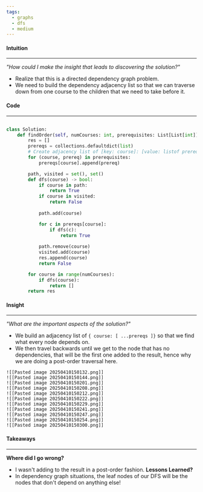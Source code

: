 ```yaml
---
tags:
  - graphs
  - dfs
  - medium
---
```

#### Intuition
---
_"How could I make the insight that leads to discovering the solution?"_
- Realize that this is a directed dependency graph problem.
- We need to build the dependency adjacency list so that we can traverse down from one course to the children that we need to take before it.

#### Code
---

```python

class Solution:
    def findOrder(self, numCourses: int, prerequisites: List[List[int]]) -> List[int]:
        res = []
        prereqs = collections.defaultdict(list)
		# Create adjacency list of [key: course]: [value: listof prereqs]
        for (course, prereq) in prerequisites:
            prereqs[course].append(prereq)

        path, visited = set(), set()
        def dfs(course) -> bool:
            if course in path:
                return True
            if course in visited:
                return False
            
            path.add(course)

            for c in prereqs[course]:
                if dfs(c):
                    return True
            
            path.remove(course)
            visited.add(course)
            res.append(course)
            return False

        for course in range(numCourses):
            if dfs(course):
                return []
        return res
```

#### Insight  
---
_"What are the important aspects of the solution?"_
- We build an adjacency list of `{ course: [ ...prereqs ]}` so that we find what every node depends on.
- We then travel backwards until we get to the node that has no dependencies, that will be the first one added to the result, hence why we are doing a post-order traversal here.

```litegal
![[Pasted image 20250410150132.png]]
![[Pasted image 20250410150144.png]]
![[Pasted image 20250410150201.png]]
![[Pasted image 20250410150208.png]]
![[Pasted image 20250410150212.png]]
![[Pasted image 20250410150222.png]]
![[Pasted image 20250410150229.png]]
![[Pasted image 20250410150241.png]]
![[Pasted image 20250410150247.png]]
![[Pasted image 20250410150254.png]]
![[Pasted image 20250410150300.png]]
```

#### Takeaways
---
**Where did I go wrong?**
- I wasn't adding to the result in a post-order fashion.
**Lessons Learned?**
- In dependency graph situations, the leaf nodes of our DFS will be the nodes that don't depend on anything else!